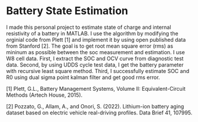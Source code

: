 # Battery State Estimation
I made this personal project to estimate state of charge and internal resistivity of a battery in MATLAB. I use the algorithm by modifying the orginial code from Plett [1] and implement it by using open published data from Stanford [2]. The goal is to get root mean square error (rms) as mininum as possible between the soc measurement and estimation. I use W8 cell data. First, I extract the SOC and OCV curve from diagnostic test data. Second, by using UDDS cycle test data, I get the battery parameter with recursive least square method. Third, I successfully estimate SOC and R0 using dual sigma point kalman filter and get good rms error.

[1] Plett, G.L., Battery Management Systems, Volume II: Equivalent-Circuit Methods (Artech House, 2015).

[2] Pozzato, G., Allam, A., and Onori, S. (2022). Lithium-ion battery aging dataset based on electric vehicle real-driving profiles. Data Brief 41, 107995.
